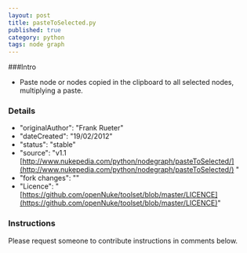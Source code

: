 ```yaml
---
layout: post
title: pasteToSelected.py
published: true
category: python
tags: node graph
---
```


###Intro
- Paste node or nodes copied in the clipboard to all selected nodes, multiplying a paste.

### Details
- "originalAuthor": "Frank Rueter"
- "dateCreated": "19/02/2012"
- "status": "stable"
- "source": "v1.1 [http://www.nukepedia.com/python/nodegraph/pasteToSelected/](http://www.nukepedia.com/python/nodegraph/pasteToSelected/) "
- "fork changes": ""
- "Licence": "[https://github.com/openNuke/toolset/blob/master/LICENCE](https://github.com/openNuke/toolset/blob/master/LICENCE)"

### Instructions
Please request someone to contribute instructions in comments below.